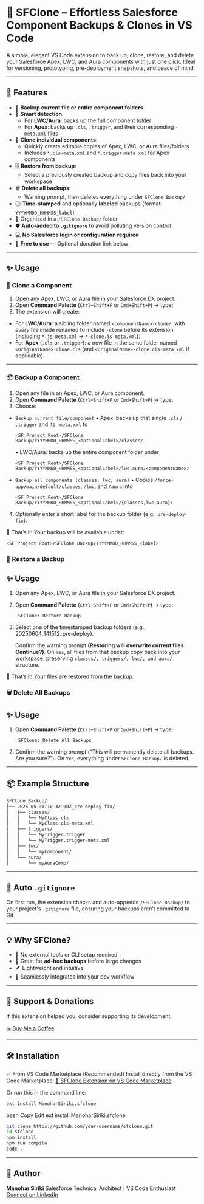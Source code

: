 # 🌟 SFClone – Effortless Salesforce Component Backups & Clones in VS Code

A simple, elegant VS Code extension to back up, clone, restore, and delete your Salesforce Apex, LWC, and Aura components with just one click. Ideal for versioning, prototyping, pre-deployment snapshots, and peace of mind.

---

## 🚀 Features

- 📁 **Backup current file or entire component folders**
- 🧠 **Smart detection:**
  - For **LWC/Aura**: backs up the full component folder
  - For **Apex**: backs up `.cls`, `.trigger`, and their corresponding `-meta.xml` files
- 🔄 **Clone individual components**:
  - Quickly create editable copies of Apex, LWC, or Aura files/folders
  - Includes `*.cls-meta.xml` and `*.trigger-meta.xml` for Apex components
- 🗄️ **Restore from backup**:
  - Select a previously created backup and copy files back into your workspace
- 🗑️ **Delete all backups**:
  - Warning prompt, then deletes everything under `SFClone Backup/`
- 🕒 **Time-stamped** and optionally **labeled** backups (format: `YYYYMMDD_HHMMSS_label`)
- 📂 Organized in a `/SFClone Backup/` folder
- 🛡️ **Auto-added to `.gitignore`** to avoid polluting version control
- 💻 **No Salesforce login or configuration required**
- 🎁 **Free to use** — Optional donation link below

---

## ✨ Usage

### 🔁 Clone a Component

1. Open any Apex, LWC, or Aura file in your Salesforce DX project.
2. Open **Command Palette** (`Ctrl+Shift+P` or `Cmd+Shift+P`) → type:
3. The extension will create:
- For **LWC/Aura**: a sibling folder named `<componentName>-clone/`, with _every_ file inside renamed to include `-clone` before its extension (including `*.js-meta.xml` → `*-clone.js-meta.xml`).
- For **Apex** (`.cls` or `.trigger`): a new file in the same folder named `<OriginalName>-clone.cls` (and `<OriginalName>-clone.cls-meta.xml` if applicable).

---

### 📦 Backup a Component

1. Open any file in an Apex, LWC, or Aura component.
2. Open **Command Palette** (`Ctrl+Shift+P` or `Cmd+Shift+P`) → type:
3. Choose:
- `Backup current file/component`
  • Apex: backs up that single `.cls` / `.trigger` and its `-meta.xml` to
    ```
    <SF Project Root>/SFClone Backup/YYYYMMDD_HHMMSS_<optionalLabel>/classes/
    ```
  • LWC/Aura: backs up the entire component folder under
    ```
    <SF Project Root>/SFClone Backup/YYYYMMDD_HHMMSS_<optionalLabel>/lwc|aura/<componentName>/
    ```
- `Backup all components (classes, lwc, aura)`
  • Copies `/force-app/main/default/classes`, `/lwc`, and `/aura` into
    ```
    <SF Project Root>/SFClone Backup/YYYYMMDD_HHMMSS_<optionalLabel>/{classes,lwc,aura}/
    ```

4. Optionally enter a short label for the backup folder (e.g., `pre-deploy-fix`).

🎉 That’s it! Your backup will be available under:

```bash
<SF Project Root>/SFClone Backup/YYYYMMDD_HHMMSS_<label>
```




### 🔄 Restore a Backup


## ✨ Usage

1. Open any Apex, LWC, or Aura file in your Salesforce DX project.
2. Open **Command Palette** (`Ctrl+Shift+P` or `Cmd+Shift+P`) → type:

   ```
    SFClone: Restore Backup
   ```

3. Select one of the timestamped backup folders (e.g., 20250604_141512_pre-deploy).

   Confirm the warning prompt **(Restoring will overwrite current files. Continue?)**.
   On `Yes`, all files from that backup copy back into your workspace, preserving `classes/, triggers/, lwc/, and aura/` structure.

🎉 That’s it! Your files are restored from the backup:


### 🗑️ Delete All Backups

## ✨ Usage

1. Open **Command Palette** (`Ctrl+Shift+P` or `Cmd+Shift+P`) → type:

   ```
    SFClone: Delete All Backups
   ```

2. Confirm the warning prompt (“This will permanently delete all backups. Are you sure?”).
    On `Yes`, everything under `SFClone Backup/` is deleted.


---

## 📦 Example Structure

```bash
SFClone Backup/
├── 2025-05-31T10-32-00Z_pre-deploy-fix/
│   ├── classes/
│   │   └── MyClass.cls
│   │   └── MyClass.cls-meta.xml
│   ├── triggers/
│   │   └── MyTrigger.trigger
│   │   └── MyTrigger.trigger-meta.xml
│   ├── lwc/
│   │   └── myComponent/
│   └── aura/
│       └── myAuraComp/
```

---

## 📁 Auto `.gitignore`

On first run, the extension checks and auto-appends `/SFClone Backup/` to your project's `.gitignore` file, ensuring your backups aren’t committed to Git.

---

## 💡 Why SFClone?

- 🚫 No external tools or CLI setup required
- 🔄 Great for **ad-hoc backups** before large changes
- 🪶 Lightweight and intuitive
- 🔌 Seamlessly integrates into your dev workflow

---

## 💖 Support & Donations

If this extension helped you, consider supporting its development.

[☕ Buy Me a Coffee](https://www.buymeacoffee.com/manoharsiriki)

---

## 🛠️ Installation

✅ From VS Code Marketplace (Recommended)
Install directly from the VS Code Marketplace:
[🔗 SFClone Extension on VS Code Marketplace](https://marketplace.visualstudio.com/items?itemName=ManoharSiriki.sfclone)

Or run this in the command line:
```bash
ext install ManoharSiriki.sfclone
```

bash
Copy
Edit
ext install ManoharSiriki.sfclone

```bash
git clone https://github.com/your-username/sfclone.git
cd sfclone
npm install
npm run compile
code .
```

---

## 🧠 Author

**Manohar Siriki**
Salesforce Technical Architect | VS Code Enthusiast
[Connect on LinkedIn](https://www.linkedin.com/in/manoharsiriki)
